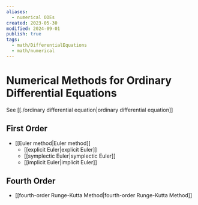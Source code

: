 ```yaml
---
aliases:
  - numerical ODEs
created: 2023-05-30
modified: 2024-09-01
publish: true
tags:
  - math/DifferentialEquations
  - math/numerical
---
```

# Numerical Methods for Ordinary Differential Equations
See [[./ordinary differential equation|ordinary differential equation]]

## First Order
- [[Euler method|Euler method]]
  - [[explicit Euler|explicit Euler]]
  - [[symplectic Euler|symplectic Euler]]
  - [[implicit Euler|implicit Euler]]

## Fourth Order
- [[fourth-order Runge-Kutta Method|fourth-order Runge-Kutta Method]]